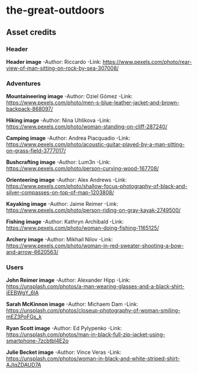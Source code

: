 # the-great-outdoors

## Asset credits

### Header

**Header image**
-Author: Riccardo
-Link: https://www.pexels.com/photo/rear-view-of-man-sitting-on-rock-by-sea-307008/

### Adventures

**Mountaineering image**
-Author: Oziel Gómez
-Link: https://www.pexels.com/photo/men-s-blue-leather-jacket-and-brown-backpack-868097/

**Hiking image**
-Author: Nina Uhlikova
-Link: https://www.pexels.com/photo/woman-standing-on-cliff-287240/

**Camping image**
-Author: Andrea Piacquadio
-Link: https://www.pexels.com/photo/acoustic-guitar-played-by-a-man-sitting-on-grass-field-3777017/

**Bushcrafting image**
-Author: Lum3n
-Link: https://www.pexels.com/photo/person-curving-wood-167708/

**Orienteering image**
-Author: Alex Andrews
-Link: https://www.pexels.com/photo/shallow-focus-photography-of-black-and-silver-compasses-on-top-of-map-1203808/

**Kayaking image**
-Author: Jaime Reimer
-Link: https://www.pexels.com/photo/person-riding-on-gray-kayak-2749500/

**Fishing image**
-Author: Kathryn Archibald
-Link: https://www.pexels.com/photo/woman-doing-fishing-1165125/

**Archery image**
-Author: Mikhail Nilov
-Link: https://www.pexels.com/photo/woman-in-red-sweater-shooting-a-bow-and-arrow-6620563/

### Users

**John Reimer image**
-Author: Alexander Hipp
-Link: https://unsplash.com/photos/a-man-wearing-glasses-and-a-black-shirt-iEEBWgY_6lA

**Sarah McKinnon image**
-Author: Michaem Dam
-Link: https://unsplash.com/photos/closeup-photography-of-woman-smiling-mEZ3PoFGs_k

**Ryan Scott image**
-Author: Ed Pylypenko
-Link: https://unsplash.com/photos/man-in-black-full-zip-jacket-using-smartphone-7zcbtbI4E2o

**Julie Becket image**
-Author: Vince Veras
-Link: https://unsplash.com/photos/woman-in-black-and-white-striped-shirt-AJIqZDAUD7A